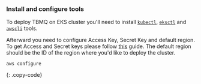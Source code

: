 ### Install and configure tools 

To deploy TBMQ on EKS cluster you'll need to install [`kubectl`](https://kubernetes.io/docs/tasks/tools/), 
 [`eksctl`](https://docs.aws.amazon.com/eks/latest/userguide/eksctl.html) and 
 [`awscli`](https://docs.aws.amazon.com/cli/latest/userguide/install-cliv2.html) tools.

Afterward you need to configure Access Key, Secret Key and default region. 
To get Access and Secret keys please follow [this](https://docs.aws.amazon.com/general/latest/gr/aws-sec-cred-types.html) guide.
The default region should be the ID of the region where you'd like to deploy the cluster.

```
aws configure
```
{: .copy-code}
